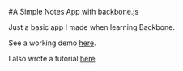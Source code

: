 #A Simple Notes App with backbone.js

Just a basic app I made when learning Backbone.

See a working demo [here](http://jeanmarcgoepfert.github.io/Backbone.js-Notes-App/).

I also wrote a tutorial [here](http://omgoepfert.com/getting-started-with-backbonejs).